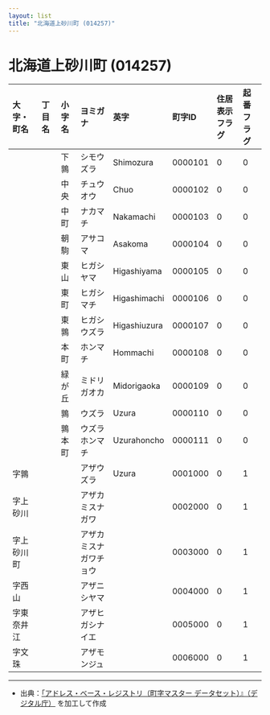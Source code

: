```yaml
---
layout: list
title: "北海道上砂川町 (014257)"
---
```


# 北海道上砂川町 (014257)

| 大字・町名 | 丁目名 | 小字名 | ヨミガナ | 英字 | 町字ID | 住居表示フラグ | 起番フラグ |
|:---|:---|:---|:---|:---|:---|:---|:---|
|  |  | 下鶉 |   シモウズラ | Shimozura | 0000101 | 0 | 0 |
|  |  | 中央 |   チュウオウ | Chuo | 0000102 | 0 | 0 |
|  |  | 中町 |   ナカマチ | Nakamachi | 0000103 | 0 | 0 |
|  |  | 朝駒 |   アサコマ | Asakoma | 0000104 | 0 | 0 |
|  |  | 東山 |   ヒガシヤマ | Higashiyama | 0000105 | 0 | 0 |
|  |  | 東町 |   ヒガシマチ | Higashimachi | 0000106 | 0 | 0 |
|  |  | 東鶉 |   ヒガシウズラ | Higashiuzura | 0000107 | 0 | 0 |
|  |  | 本町 |   ホンマチ | Hommachi | 0000108 | 0 | 0 |
|  |  | 緑が丘 |   ミドリガオカ | Midorigaoka | 0000109 | 0 | 0 |
|  |  | 鶉 |   ウズラ | Uzura | 0000110 | 0 | 0 |
|  |  | 鶉本町 |   ウズラホンマチ | Uzurahoncho | 0000111 | 0 | 0 |
| 字鶉 |  |  | アザウズラ   | Uzura | 0001000 | 0 | 1 |
| 字上砂川 |  |  | アザカミスナガワ   |  | 0002000 | 0 | 1 |
| 字上砂川町 |  |  | アザカミスナガワチョウ   |  | 0003000 | 0 | 1 |
| 字西山 |  |  | アザニシヤマ   |  | 0004000 | 0 | 1 |
| 字東奈井江 |  |  | アザヒガシナイエ   |  | 0005000 | 0 | 1 |
| 字文珠 |  |  | アザモンジュ   |  | 0006000 | 0 | 1 |

---

- 出典：[「アドレス・ベース・レジストリ（町字マスター データセット）』（デジタル庁）](https://www.digital.go.jp/policies/base_registry_address/) を加工して作成